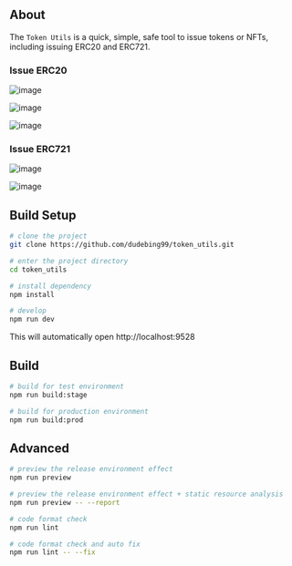 ## About

The `Token Utils` is a quick, simple, safe tool to issue tokens or NFTs, including issuing ERC20 and ERC721.

### Issue ERC20

![image](https://github.com/user-attachments/assets/c112542a-e48c-4752-9e21-536756c9396c)

![image](https://github.com/user-attachments/assets/ffd10ff5-e5b9-45f9-b5fe-a8687a67c838)

![image](https://github.com/user-attachments/assets/4a869604-759e-4055-a77a-6a5b5490050e)

### Issue ERC721

![image](https://github.com/user-attachments/assets/375a026c-82cf-4e74-898b-546152bf8135)

![image](https://github.com/user-attachments/assets/394036b5-cf55-4a0f-8cf4-ce5fa51da40b)

## Build Setup

```bash
# clone the project
git clone https://github.com/dudebing99/token_utils.git

# enter the project directory
cd token_utils

# install dependency
npm install

# develop
npm run dev
```

This will automatically open http://localhost:9528

## Build

```bash
# build for test environment
npm run build:stage

# build for production environment
npm run build:prod
```

## Advanced

```bash
# preview the release environment effect
npm run preview

# preview the release environment effect + static resource analysis
npm run preview -- --report

# code format check
npm run lint

# code format check and auto fix
npm run lint -- --fix
```
